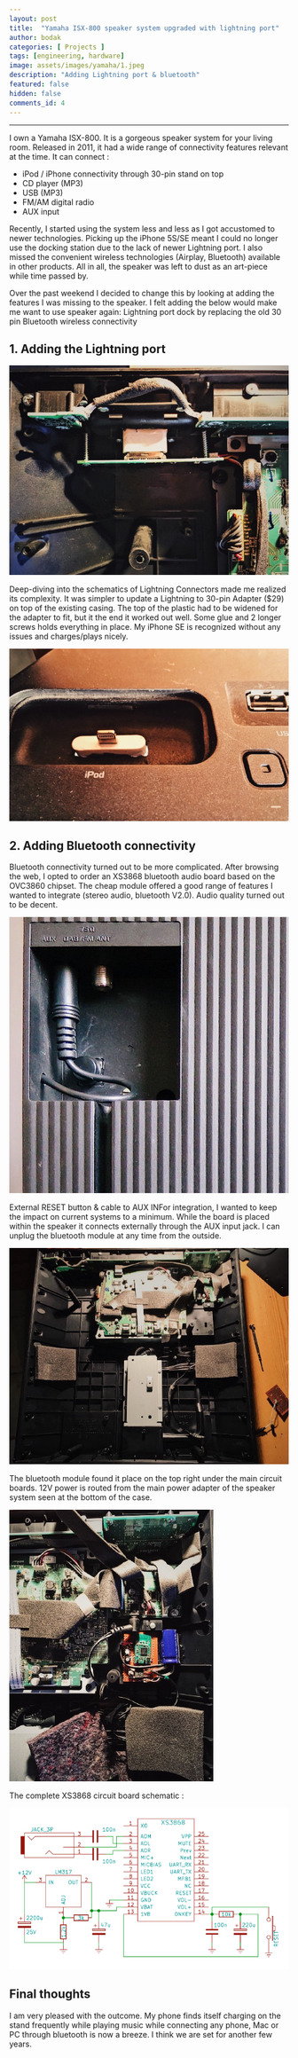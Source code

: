 ```yaml
---
layout: post
title:  "Yamaha ISX-800 speaker system upgraded with lightning port"
author: bodak
categories: [ Projects ]
tags: [engineering, hardware]
image: assets/images/yamaha/1.jpeg
description: "Adding Lightning port & bluetooth"
featured: false
hidden: false
comments_id: 4
---
```


---

I own a Yamaha ISX-800. It is a gorgeous speaker system for your living room. Released in 2011, it had a wide range of connectivity features relevant at the time. It can connect :
- iPod / iPhone connectivity through 30-pin stand on top
- CD player (MP3)
- USB (MP3)
- FM/AM digital radio
- AUX input

Recently, I started using the system less and less as I got accustomed to newer technologies. Picking up the iPhone 5S/SE meant I could no longer use the docking station due to the lack of newer Lightning port. I also missed the convenient wireless technologies (Airplay, Bluetooth) available in other products. All in all, the speaker was left to dust as an art-piece while time passed by.

Over the past weekend I decided to change this by looking at adding the features I was missing to the speaker. I felt adding the below would make me want to use speaker again:
Lightning port dock by replacing the old 30 pin
Bluetooth wireless connectivity

## 1. Adding the Lightning port
![](/assets/images/yamaha/2.jpeg)

Deep-diving into the schematics of Lightning Connectors made me realized its complexity. It was simpler to update a Lightning to 30-pin Adapter ($29) on top of the existing casing. The top of the plastic had to be widened for the adapter to fit, but it the end it worked out well. Some glue and 2 longer screws holds everything in place. My iPhone SE is recognized without any issues and charges/plays nicely.

![](/assets/images/yamaha/3.jpeg)

## 2. Adding Bluetooth connectivity
Bluetooth connectivity turned out to be more complicated. After browsing the web, I opted to order an XS3868 bluetooth audio board based on the OVC3860 chipset. The cheap module offered a good range of features I wanted to integrate (stereo audio, bluetooth V2.0). Audio quality turned out to be decent.

![](/assets/images/yamaha/4.jpeg)

External RESET button & cable to AUX INFor integration, I wanted to keep the impact on current systems to a minimum. While the board is placed within the speaker it connects externally through the AUX input jack. I can unplug the bluetooth module at any time from the outside.


![Bluetooth board integrated top right](/assets/images/yamaha/5.jpeg)


The bluetooth module found it place on the top right under the main circuit boards. 12V power is routed from the main power adapter of the speaker system seen at the bottom of the case.

![](/assets/images/yamaha/6.jpeg)

The complete XS3868 circuit board schematic :

![](/assets/images/yamaha/7.png)

## Final thoughts
I am very pleased with the outcome. My phone finds itself charging on the stand frequently while playing music while connecting any phone, Mac or PC through bluetooth is now a breeze. I think we are set for another few years.
